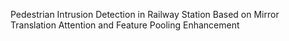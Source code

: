 Pedestrian Intrusion Detection in Railway Station Based on Mirror Translation Attention and Feature Pooling Enhancement
